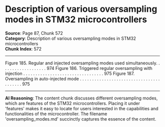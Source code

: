# Description of various oversampling modes in STM32 microcontrollers

**Source**: Page 87, Chunk 572  
**Category**: Description of various oversampling modes in STM32 microcontrollers  
**Chunk Index**: 572

---

Figure 185. Regular and injected oversampling modes used simultaneously. . . . . . . . . . . . . . . . . . . 974
Figure 186. Triggered regular oversampling with injection . . . . . . . . . . . . . . . . . . . . . . . . . . . . . . . . . 975
Figure 187. Oversampling in auto-injected mode . . . . . . . . . . . . . . . . . . . . . . . . . . . . . . . . . . . . . . . . 975

---

**AI Reasoning**: The content chunk discusses different oversampling modes, which are features of the STM32 microcontrollers. Placing it under 'features' makes it easy to locate for users interested in the capabilities and functionalities of the microcontroller. The filename 'oversampling_modes.md' succinctly captures the essence of the content.
